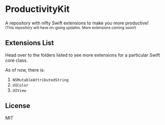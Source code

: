 # ProductivityKit
A repository with nifty Swift extensions to make you more productive!  
<sub>(This repository will have on-going updates. More extensions coming soon!)</sub>

## Extensions List
Head over to the folders listed to see more extensions for a particular Swift core class.

As of now, there is:
1. `NSMutableAttributedString`
1. `UIColor`
1. `UIView`

## License
MIT
